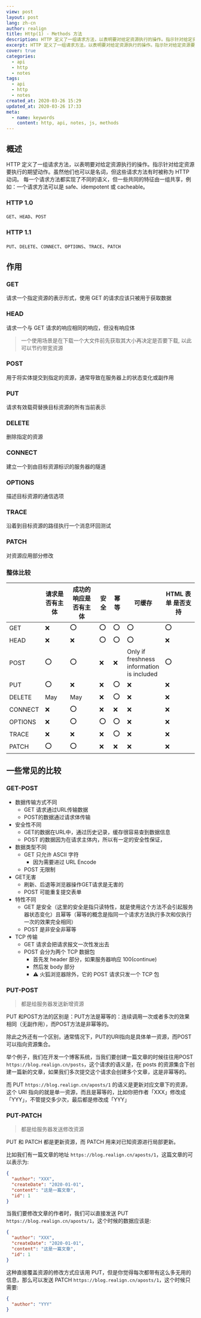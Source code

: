 ```yaml
---
view: post
layout: post
lang: zh-cn
author: realign
title: Http(1) - Methods 方法
description: HTTP 定义了一组请求方法，以表明要对给定资源执行的操作。指示针对给定资源要执行的期望动作。虽然他们也可以是名词，但这些请求方法有时被称为 HTTP 动词。每一个请求方法都实现了不同的语义，但一些共同的特征由一组共享，例如：一个请求方法可以是 safe、idempotent 或 cacheable。
excerpt: HTTP 定义了一组请求方法，以表明要对给定资源执行的操作。指示针对给定资源要执行的期望动作。虽然他们也可以是名词，但这些请求方法有时被称为 HTTP 动词。每一个请求方法都实现了不同的语义，但一些共同的特征由一组共享，例如：一个请求方法可以是 safe、idempotent 或 cacheable。
cover: true
categories:
  - api
  - http
  - notes
tags:
  - api
  - http
  - notes
created_at: 2020-03-26 15:29
updated_at: 2020-03-26 17:33
meta:
  - name: keywords
    content: http, api, notes, js, methods
---
```


## 概述

HTTP 定义了一组请求方法，以表明要对给定资源执行的操作。指示针对给定资源要执行的期望动作。虽然他们也可以是名词，但这些请求方法有时被称为 HTTP 动词。
每一个请求方法都实现了不同的语义，但一些共同的特征由一组共享，例如：一个请求方法可以是 safe、idempotent 或 cacheable。

### HTTP 1.0

`GET`、`HEAD`、`POST`

### HTTP 1.1

`PUT`、`DELETE`、`CONNECT`、`OPTIONS`、`TRACE`、`PATCH`

## 作用

### GET

请求一个指定资源的表示形式，使用 GET 的请求应该只被用于获取数据

### HEAD

请求一个与 GET 请求的响应相同的响应，但没有响应体

> 一个使用场景是在下载一个大文件前先获取其大小再决定是否要下载, 以此可以节约带宽资源

### POST

用于将实体提交到指定的资源，通常导致在服务器上的状态变化或副作用

### PUT

请求有效载荷替换目标资源的所有当前表示

### DELETE

删除指定的资源

### CONNECT

建立一个到由目标资源标识的服务器的隧道

### OPTIONS

描述目标资源的通信选项

### TRACE

沿着到目标资源的路径执行一个消息环回测试

### PATCH

对资源应用部分修改

### 整体比较

|     | 请求是否有主体 | 成功的响应是否有主体 | 安全 | 幂等 | 可缓存 | HTML 表单 是否支持 |
| --- | ------------ | ---------------- | ---- | --- | ----- | ---------------- |
| GET     | ❌       | ⭕️               | ⭕️   | ⭕️ | ⭕️     | ⭕️              |
| HEAD    | ❌       | ❌               | ⭕️   | ⭕️ | ⭕️     | ❌              |
| POST    | ⭕️       | ⭕️               | ❌   | ❌ | Only if <br>freshness <br>information <br>is included | ⭕️ |
| PUT     | ⭕️       | ❌               | ❌   | ⭕️ | ❌     | ❌              |
| DELETE  | May      | May              | ❌   | ⭕️ | ❌     | ❌              |
| CONNECT | ❌       | ⭕️               | ❌   | ❌ | ❌     | ❌              |
| OPTIONS | ❌       | ⭕️               | ⭕️   | ⭕️ | ❌     | ❌              |
| TRACE   | ❌       | ❌               | ❌   | ⭕️ | ❌     | ❌              |
| PATCH   | ⭕️       | ⭕️               | ❌   | ❌ | ❌     | ❌              |

## 一些常见的比较

### GET-POST

* 数据传输方式不同
  * GET 请求通过URL传输数据
  * POST的数据通过请求体传输
* 安全性不同
  * GET的数据在URL中，通过历史记录，缓存很容易查到数据信息
  * POST 的数据因为在请求主体内，所以有一定的安全性保证，
* 数据类型不同
  * GET 只允许 ASCII 字符
    * 因为需要进过 URL Encode
  * POST 无限制
* GET无害
  * 刷新、后退等浏览器操作GET请求是无害的
  * POST 可能重复提交表单
* 特性不同
  * GET 是安全（这里的安全是指只读特性，就是使用这个方法不会引起服务器状态变化）且幂等（幂等的概念是指同一个请求方法执行多次和仅执行一次的效果完全相同）
  * POST 是非安全非幂等
* TCP 传输
  * GET 请求会把请求报文一次性发出去
  * POST 会分为两个 TCP 数据包
    * 首先发 header 部分，如果服务器响应 100(continue)
    * 然后发 body 部分
    * ⚠️ 火狐浏览器除外，它的 POST 请求只发一个 TCP 包

### PUT-POST

> 都是给服务器发送新增资源

PUT 和POST方法的区别是：PUT方法是幂等的：连续调用一次或者多次的效果相同（无副作用），而POST方法是非幂等的。

除此之外还有一个区别，通常情况下，PUT的URI指向是具体单一资源，而POST可以指向资源集合。

举个例子，我们在开发一个博客系统，当我们要创建一篇文章的时候往往用POST `https://blog.realign.cn/posts`，这个请求的语义是，在 posts 的资源集合下创建一篇新的文章，如果我们多次提交这个请求会创建多个文章，这是非幂等的。

而 PUT `https://blog.realign.cn/aposts/1` 的语义是更新对应文章下的资源，这个 URI 指向的就是单一资源，而且是幂等的，比如你把作者「XXX」修改成「YYY」，不管提交多少次，最后都是修改成「YYY」

### PUT-PATCH

> 都是给服务器发送修改资源

PUT 和 PATCH 都是更新资源，而 PATCH 用来对已知资源进行局部更新。

比如我们有一篇文章的地址  `https://blog.realign.cn/aposts/1`，这篇文章的可以表示为:

```json
{
  "author": "XXX",
  "createDate": "2020-01-01",
  "content": "这是一篇文章",
  "id": 1
}
```

当我们要修改文章的作者时，我们可以直接发送 PUT `https://blog.realign.cn/aposts/1`，这个时候的数据应该是:

```json
{
  "author": "XXX",
  "createDate": "2020-01-01",
  "content": "这是一篇文章",
  "id": 1
}
```

这种直接覆盖资源的修改方式应该用 PUT，但是你觉得每次都带有这么多无用的信息，那么可以发送 PATCH `https://blog.realign.cn/aposts/1`，这个时候只需要:

```json
{
  "author": "YYY"
}
```

